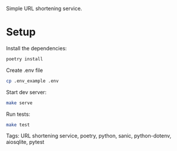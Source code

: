 Simple URL shortening service.

# Setup

Install the dependencies:
```sh
poetry install
```

Create .env file
```sh
cp .env_example .env
```

Start dev server:
```sh
make serve
```

Run tests:
```sh
make test
```


Tags: URL shortening service, poetry, python, sanic, python-dotenv, aiosqlite, pytest
